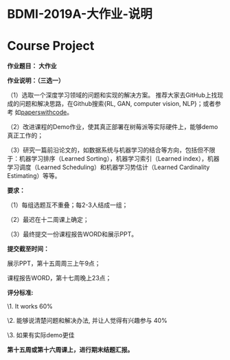 # BDMI-2019A-大作业-说明

# Course Project 

**作业题目： 大作业**

 

**作业说明：（三选一）**

 

（1）选取一个深度学习领域的问题和实现的解决方案。 推荐大家去GitHub上找现成的问题和解决思路，在Github搜索{RL, GAN, computer vision, NLP}；或者参考 如[paperswithcode](https://paperswithcode.com/sota)。
 
（2）改进课程的Demo作业，使其真正部署在树莓派等实际硬件上，能够demo真正工作的；

（3）研究一篇前沿论文的，如数据系统与机器学习的结合等方向，包括但不限于：机器学习排序（Learned Sorting），机器学习索引（Learned index），机器学习调度（Learned Scheduling）和机器学习势估计（Learned Cardinality Estimating）等等。


 

**要求：**

（1）每组选题互不重叠；每2-3人结成一组；

（2）最迟在十二周课上确定； 

（3）最终提交一份课程报告WORD和展示PPT。



**提交截至时间：**

展示PPT，第十五周周三上午9点；

课程报告WORD，第十七周晚上23点； 



**评分标准:**

\1. It works 60%

\2. 能够说清楚问题和解决办法, 并让人觉得有兴趣参与 40%

\3. 如果有实际demo更佳


 

**第十五周或第十六周课上，进行期末结题汇报。**
